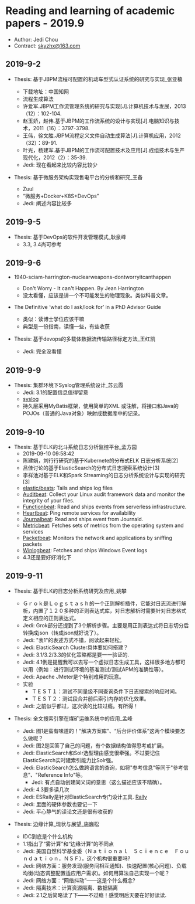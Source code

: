 # Reading and learning of academic papers - 2019.9

* Author: Jedi Chou
* Contract: skyzhx@163.com

## 2019-9-2

* Thesis: 基于JBPM流程可配置的机动车型式认证系统的研究与实现_张亚楠
  * 下载地址：中国知网
  * 流程生成算法
  * 许爱军.JBPM工作流管理系统的研究与实现[J].计算机技术与发展，2013（12）：102-104.
  * 赵玉娇，赵伟.基于JBPM的工作流系统的设计与实现[J].电脑知识与技术，2011（16）：3797-3798.
  * 王伟，徐文胜.JBPM流程定义文件自动生成算法[J].计算机应用，2012（32）：89-91.
  * 叶光，杨建军.基于JBPM的工作流可配置技术及应用[J].成组技术与生产现代化，2012（2）：35-39.  
  * Jedi: 现在看起来比较内容比较少

* Thesis: 基于微服务架构实现售电平台的分析和研究_王备
  * Zuul
  * “微服务+Docker+K8S+DevOps”
  * Jedi: 阐述内容比较多

## 2019-9-5

* Thesis: 基于DevOps的软件开发管理模式_耿泉峰
  * 3.3, 3.4尚可参考

## 2019-9-6

* 1940-sciam-harrington-nuclearweapons-dontworryitcanthappen
  * Don't Worry - It can't Happen. By Jean Harrington
  * 没太看懂，应该是讲一个不可能发生的物理现象。类似科普文章。

* The Definitive ‘what do I ask/look for’ in a PhD Advisor Guide
  * 类似：读博士学位应该干嘛
  * 典型是一份指南，读懂一些，有些收获

* Thesis: 基于devops的多载体数据流传输路径标定方法_王红凯
  * Jedi: 完全没看懂

## 2019-9-9

* Thesis: 集群环境下Syslog管理系统设计_苏云霞
  * Jedi: 3.1的配置信息值得留意
  * [syslog](https://en.wikipedia.org/wiki/Syslog#Syslog_message_components)
  * 持久层采用MyBatis框架，使用简单的XML 或注解，将接口和Java的POJOs（普通的Java对象）映射成数据库中的记录。

## 2019-9-10

* Thesis: 基于ELK的北斗系统日志分析监控平台_孟方园
  * 2019-09-10 09:58:42
  * 陈建娟，刘行行研究的基于Kubernete的分布式ELK 日志分析系统[2]
  * 吕佳讨论的基于ElasticSearch的分布式日志搜索系统设计[3]
  * 李祥池对基于ELK和Spark Streaming的日志分析系统设计与实现的研究[3]
  * [elastic/beats](https://github.com/elastic/beats/tree/master/filebeat): Tails and ships log files
  * [Auditbeat](https://github.com/elastic/beats/tree/master/auditbeat): Collect your Linux audit framework data and monitor the integrity of your files.
  * [Functionbeat](https://github.com/elastic/beats/tree/master/x-pack/functionbeat): Read and ships events from serverless infrastructure.
  * [Heartbeat](https://github.com/elastic/beats/tree/master/heartbeat): Ping remote services for availability
  * [Journalbeat](https://github.com/elastic/beats/tree/master/journalbeat): Read and ships event from Journald.
  * [Metricbeat](https://github.com/elastic/beats/tree/master/metricbeat): Fetches sets of metrics from the operating system and services
  * [Packetbeat](https://github.com/elastic/beats/tree/master/packetbeat): Monitors the network and applications by sniffing packets
  * [Winlogbeat](https://github.com/elastic/beats/tree/master/winlogbeat): Fetches and ships Windows Event logs
  * 4.3还是要好好消化下

## 2019-9-11

* Thesis: 基于ELK的日志分析系统研究及应用_姚攀
  * Ｇｒｏｋ是Ｌｏｇｓｔａｓｈ的一个正则解析插件，它能对日志流进行解析，内置了１２０多种的正则表达式库，对日志解析时需要针对日志格式定义相应的正则表达式。
  * Jedi: Grok部分还提到了3个解析步骤。主要是用正则表达式将日志切分后转换成json（转成json就好说了）。
  * Jedi: "表1"的表述方式不错，阅读起来轻松。
  * Jedi: ElasticSearch Cluster具体要如何搭建？
  * Jedi: 3.1/3.2/3.3的优化策略都是要一一验证的.
  * Jedi: 4.1倒是提醒我可以去写一个虚拟日志生成工具，这样很多地方都可以用（例如：进行测试环境的基准测试/测试APM的准确性等）。
  * Jedi: Apache JMeter是个特别难用的玩意。
  * 实验
    * ＴＥＳＴ１：测试不同量级不同查询条件下日志搜索的响应时间。
    * ＴＥＳＴ２：测试段合并前后索引内存的优化效果。
  * Jedi: 之前似乎都过，这次读的比较过瘾。有所得！

* Thesis: 全文搜索引擎在煤矿运维系统中的应用_孟峰
  * Jedi: 图1是蛮有味道的！“解决方案库”、“后台评价体系”这两个模块要怎么做呢？
  * Jedi: 图2是回答了自己的问题，有个数据结构值得思考或扩展。
  * Jedi: ElasticSearch和Solr选型理由感觉很牵强。不过要记住ElasticSearch实时建索引能力比Solr强。
  * Jedi: ElasticSearch怎么做跨语言的查询，如将"参考信息"等同于"參考信息"、"Reference Info"等。
    * Jedi: 有点自动创建同义词的意思（这么描述应该不精确）。
  * Jedi: 4.3要多读几次
  * Jedi: ESRally是针对ElasticSearch专门设计工具. [Rally](https://github.com/elastic/rally)
  * Jedi: 里面的硬体参数也要记一下
  * Jedi: 平心静气的读论文还是很有收获的

* Thesis: 边缘计算_现状与展望_施巍松
  * IDC到底是个什么机构
  * 1.1指出了“雾计算”和“边缘计算”的不同点
  * Jedi: 美国自然科学基金委（Ｎａｔｉｏｎａｌ　Ｓｃｉｅｎｃｅ　Ｆｏｕｎｄａｔｉｏｎ，ＮＳＦ），这个机构很重要吗?
  * Jedi: 网络方面：服务发现(服务间相互通知)、快速配置(核心问题)、负载均衡(动态调整配置适应用户需求)。如何用算法自己实现一个呢？
  * Jedi: 网络方面：“网络抖动”——这是个什么概念?
  * Jedi: 隔离技术：计算资源隔离、数据隔离
  * Jedi: 2.1之后简略读了下——不过瘾！感觉明后天要在好好读读.
